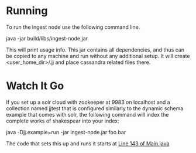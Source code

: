 
# Running

To run the ingest node use the following command line. 

java -jar build/libs/ingest-node.jar 

This will print usage info. This jar contains all dependencies, and thus can be copied to any machine and run
without any additional setup. It will create &lt;user_home_dir&gt;/.jj and place cassandra related files there.

# Watch It Go

If you set up a solr cloud with zookeeper at 9983 on localhost and a collection named jjtest that is configured similarly to the dynamic schema example that comes with solr, the following command will index the complete works of shakespear into your index:

 java -Djj.example=run -jar ingest-node.jar foo bar

The code that sets this up and runs it starts at [Line 143 of Main.java](https://github.com/nsoft/jesterj/blob/master/code/ingest/src/main/java/org/jesterj/ingest/Main.java#L143)

